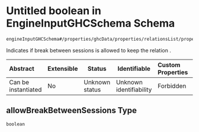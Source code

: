 # Untitled boolean in EngineInputGHCSchema Schema

```txt
engineInputGHCSchema#/properties/ghcData/properties/relationsList/properties/consecutiveGroups/items/properties/allowBreakBetweenSessions
```

Indicates if break between sessions is allowed to keep the relation .


| Abstract            | Extensible | Status         | Identifiable            | Custom Properties | Additional Properties | Access Restrictions | Defined In                                                         |
| :------------------ | ---------- | -------------- | ----------------------- | :---------------- | --------------------- | ------------------- | ------------------------------------------------------------------ |
| Can be instantiated | No         | Unknown status | Unknown identifiability | Forbidden         | Allowed               | none                | [ghc.schema.json\*](../out/ghc.schema.json "open original schema") |

## allowBreakBetweenSessions Type

`boolean`
